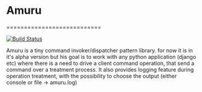 # Amuru
===========================

[![Build Status](https://travis-ci.org/thynquest/amuru.svg?branch=master)](https://travis-ci.org/thynquest/amuru)

Amuru is a tiny command invoker/dispatcher pattern library. for now it is in it's alpha version but his goal is to work
with any python application (django etc) where there is a need to drive a client command operation, that send a command over a treatment process.
It also provides logging feature during operation treatment, with the possibility to choose the output (either console or file -> amuru.log)

